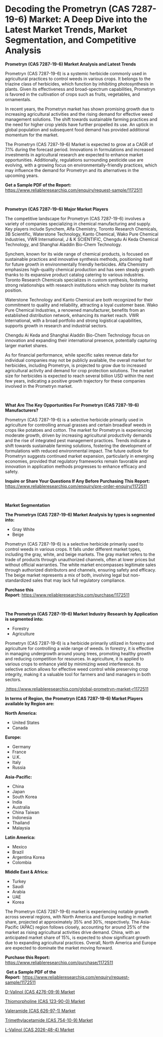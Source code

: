 <p><h1>Decoding the Prometryn (CAS 7287-19-6) Market: A Deep Dive into the Latest Market Trends, Market Segmentation, and Competitive Analysis</h1></p><p><strong>Prometryn (CAS 7287-19-6) Market Analysis and Latest Trends</strong></p>
<p><p>Prometryn (CAS 7287-19-6) is a systemic herbicide commonly used in agricultural practices to control weeds in various crops. It belongs to the triazine class of herbicides, which function by inhibiting photosynthesis in plants. Given its effectiveness and broad-spectrum capabilities, Prometryn is favored in the cultivation of crops such as fruits, vegetables, and ornamentals.</p><p>In recent years, the Prometryn market has shown promising growth due to increasing agricultural activities and the rising demand for effective weed management solutions. The shift towards sustainable farming practices and the need for higher crop yields have further propelled its use. An uptick in global population and subsequent food demand has provided additional momentum for the market.</p><p>The Prometryn (CAS 7287-19-6) Market is expected to grow at a CAGR of 7.1% during the forecast period. Innovations in formulations and increased investments in agricultural research are expected to enhance market opportunities. Additionally, regulations surrounding pesticide use are evolving, with a growing focus on environmentally-friendly practices, which may influence the demand for Prometryn and its alternatives in the upcoming years.</p></p>
<p><strong>Get a Sample PDF of the Report:&nbsp;</strong> <a href="https://www.reliableresearchiq.com/enquiry/request-sample/1172511?utm_campaign=121&utm_medium=2&utm_source=Github&utm_content=ia&utm_term=03042025&utm_id=prometryn-cas-7287-19-6">https://www.reliableresearchiq.com/enquiry/request-sample/1172511</a></p>
<p>&nbsp;</p>
<p><strong>Prometryn (CAS 7287-19-6) Major Market Players</strong></p>
<p><p>The competitive landscape for Prometryn (CAS 7287-19-6) involves a variety of companies specializing in chemical manufacturing and supply. Key players include Synchem, Alfa Chemistry, Toronto Research Chemicals, 3B Scientific, Waterstone Technology, Kanto Chemical, Wako Pure Chemical Industries, VWR International, J & K SCIENTIFIC, Chengdu Ai Keda Chemical Technology, and Shanghai Aladdin Bio-Chem Technology.</p><p>Synchem, known for its wide range of chemical products, is focused on sustainable practices and innovative synthesis methods, positioning itself for future growth in environmentally friendly herbicides. Alfa Chemistry emphasizes high-quality chemical production and has seen steady growth thanks to its expansive product catalog catering to various industries. Toronto Research Chemicals specializes in custom synthesis, fostering strong relationships with research institutions which may bolster its market position.</p><p>Waterstone Technology and Kanto Chemical are both recognized for their commitment to quality and reliability, attracting a loyal customer base. Wako Pure Chemical Industries, a renowned manufacturer, benefits from an established distribution network, enhancing its market reach. VWR International, with a broad portfolio and strong logistical capabilities, supports growth in research and industrial sectors.</p><p>Chengdu Ai Keda and Shanghai Aladdin Bio-Chem Technology focus on innovation and expanding their international presence, potentially capturing larger market shares.</p><p>As for financial performance, while specific sales revenue data for individual companies may not be publicly available, the overall market for herbicides, including Prometryn, is projected to grow due to increased agricultural activity and demand for crop protection solutions. The market size for herbicides is expected to reach several billion USD within the next few years, indicating a positive growth trajectory for these companies involved in the Prometryn market.</p></p>
<p>&nbsp;</p>
<p><strong>What Are The Key Opportunities For Prometryn (CAS 7287-19-6) Manufacturers?</strong></p>
<p><p>Prometryn (CAS 7287-19-6) is a selective herbicide primarily used in agriculture for controlling annual grasses and certain broadleaf weeds in crops like potatoes and cotton. The market for Prometryn is experiencing moderate growth, driven by increasing agricultural productivity demands and the rise of integrated pest management practices. Trends indicate a shift towards sustainable farming solutions, fostering the development of formulations with reduced environmental impact. The future outlook for Prometryn suggests continued market expansion, particularly in emerging economies, provided that regulatory frameworks remain favorable and innovation in application methods progresses to enhance efficacy and safety.</p></p>
<p><strong>Inquire or Share Your Questions If Any Before Purchasing This Report:</strong> <a href="https://www.reliableresearchiq.com/enquiry/pre-order-enquiry/1172511?utm_campaign=121&utm_medium=2&utm_source=Github&utm_content=ia&utm_term=03042025&utm_id=prometryn-cas-7287-19-6">https://www.reliableresearchiq.com/enquiry/pre-order-enquiry/1172511</a></p>
<p>&nbsp;</p>
<p><strong>Market Segmentation</strong></p>
<p><strong>The Prometryn (CAS 7287-19-6) Market Analysis by types is segmented into:</strong></p>
<p><ul><li>Gray White</li><li>Beige</li></ul></p>
<p><p>Prometryn (CAS 7287-19-6) is a selective herbicide primarily used to control weeds in various crops. It falls under different market types, including the gray, white, and beige markets. The gray market refers to the trade of products through unauthorized channels, often at lower prices but without official warranties. The white market encompasses legitimate sales through authorized distributors and channels, ensuring safety and efficacy. The beige market represents a mix of both, involving legal but non-standardized sales that may lack full regulatory compliance.</p></p>
<p><strong>Purchase this Report:&nbsp;</strong><a href="https://www.reliableresearchiq.com/purchase/1172511?utm_campaign=121&utm_medium=2&utm_source=Github&utm_content=ia&utm_term=03042025&utm_id=prometryn-cas-7287-19-6">https://www.reliableresearchiq.com/purchase/1172511</a></p>
<p>&nbsp;</p>
<p><strong>The Prometryn (CAS 7287-19-6) Market Industry Research by Application is segmented into:</strong></p>
<p><ul><li>Forestry</li><li>Agriculture</li></ul></p>
<p><p>Prometryn (CAS 7287-19-6) is a herbicide primarily utilized in forestry and agriculture for controlling a wide range of weeds. In forestry, it is effective in managing undergrowth around young trees, promoting healthy growth and reducing competition for resources. In agriculture, it is applied to various crops to enhance yield by minimizing weed interference. Its selective action allows for effective weed control while preserving crop integrity, making it a valuable tool for farmers and land managers in both sectors.</p></p>
<p><a href="https://www.reliableresearchiq.com/global-prometryn-market-r1172511?utm_campaign=121&utm_medium=2&utm_source=Github&utm_content=ia&utm_term=03042025&utm_id=prometryn-cas-7287-19-6">&nbsp;https://www.reliableresearchiq.com/global-prometryn-market-r1172511</a></p>
<p><strong>In terms of Region, the Prometryn (CAS 7287-19-6) Market Players available by Region are:</strong></p>
<p>
    <p> <strong> North America: </strong>
        <ul>
            <li>United States</li>
            <li>Canada</li>
        </ul>
        </p> 
    <p> <strong> Europe: </strong>
        <ul>
            <li>Germany</li>
            <li>France</li>
            <li>U.K.</li>
            <li>Italy</li>
            <li>Russia</li>
        </ul>
        </p> 
    <p> <strong> Asia-Pacific: </strong>
        <ul>
            <li>China</li>
            <li>Japan</li>
            <li>South Korea</li>
            <li>India</li>
            <li>Australia</li>
            <li>China Taiwan</li>
            <li>Indonesia</li>
            <li>Thailand</li>
            <li>Malaysia</li>
        </ul>
        </p> 
    <p> <strong> Latin America: </strong>
        <ul>
            <li>Mexico</li>
            <li>Brazil</li>
            <li>Argentina Korea</li>
            <li>Colombia</li>
        </ul>
        </p> 
    <p> <strong> Middle East & Africa: </strong>
        <ul>
            <li>Turkey</li>
            <li>Saudi</li>
            <li>Arabia</li>
            <li>UAE</li>
            <li>Korea</li>
        </ul>
    </p>
    </p>
<p><p>The Prometryn (CAS 7287-19-6) market is experiencing notable growth across several regions, with North America and Europe leading in market share, projected at approximately 35% and 30%, respectively. The Asia-Pacific (APAC) region follows closely, accounting for around 25% of the market as rising agricultural activities drive demand. China, with an anticipated market share of 15%, is expected to show significant growth due to expanding agricultural practices. Overall, North America and Europe are expected to dominate the market moving forward.</p></p>
<p><strong>Purchase this Report: </strong><a href="https://www.reliableresearchiq.com/purchase/1172511?utm_campaign=121&utm_medium=2&utm_source=Github&utm_content=ia&utm_term=03042025&utm_id=prometryn-cas-7287-19-6">https://www.reliableresearchiq.com/purchase/1172511</a></p>
<p>&nbsp;<strong>Get a Sample PDF of the Report:&nbsp;&nbsp;</strong><a href="https://www.reliableresearchiq.com/enquiry/request-sample/1172511?utm_campaign=121&utm_medium=2&utm_source=Github&utm_content=ia&utm_term=03042025&utm_id=prometryn-cas-7287-19-6">https://www.reliableresearchiq.com/enquiry/request-sample/1172511</a></p>
<p><strong></strong></p>
<p><p><a href="https://github.com/bauldlimle6h/Market-Research-Report-List-1/blob/main/d-valinol-cas-4276-09-9-market.md?utm_campaign=121&utm_medium=2&utm_source=Github&utm_content=ia&utm_term=03042025&utm_id=prometryn-cas-7287-19-6">D-Valinol (CAS 4276-09-9) Market</a></p><p><a href="https://github.com/heinslakey2x/Market-Research-Report-List-1/blob/main/thiomorpholine-cas-123-90-0-market.md?utm_campaign=121&utm_medium=2&utm_source=Github&utm_content=ia&utm_term=03042025&utm_id=prometryn-cas-7287-19-6">Thiomorpholine (CAS 123-90-0) Market</a></p><p><a href="https://github.com/shimweummul/Market-Research-Report-List-1/blob/main/valeramide-cas-626-97-1-market.md?utm_campaign=121&utm_medium=2&utm_source=Github&utm_content=ia&utm_term=03042025&utm_id=prometryn-cas-7287-19-6">Valeramide (CAS 626-97-1) Market</a></p><p><a href="https://github.com/sternymkere4/Market-Research-Report-List-1/blob/main/trimethylacetamide-cas-754-10-9-market.md?utm_campaign=121&utm_medium=2&utm_source=Github&utm_content=ia&utm_term=03042025&utm_id=prometryn-cas-7287-19-6">Trimethylacetamide (CAS 754-10-9) Market</a></p><p><a href="https://github.com/buseknoden2b/Market-Research-Report-List-1/blob/main/l-valinol-cas-2026-48-4-market.md?utm_campaign=121&utm_medium=2&utm_source=Github&utm_content=ia&utm_term=03042025&utm_id=prometryn-cas-7287-19-6">L-Valinol (CAS 2026-48-4) Market</a></p></p>